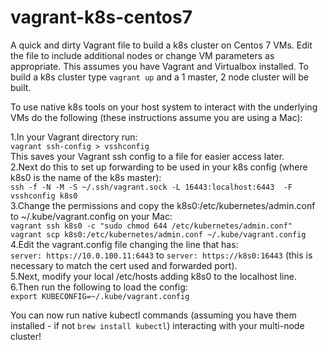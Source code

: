 # vagrant-k8s-centos7
A quick and dirty Vagrant file to build a k8s cluster on Centos 7 VMs.  Edit the file to include additional nodes or change VM parameters as appropriate.  This assumes you have Vagrant and Virtualbox installed.  To build a k8s cluster type `vagrant up` and a 1 master, 2 node cluster will be built.

To use native k8s tools on your host system to interact with the underlying VMs do the following (these instructions assume you are using a Mac):

1.In your Vagrant directory run:  
`vagrant ssh-config > vsshconfig`  
This saves your Vagrant ssh config to a file for easier access later.  
2.Next do this to set up forwarding to be used in your k8s config (where k8s0 is the name of the k8s master):  
`ssh -f -N -M -S ~/.ssh/vagrant.sock -L 16443:localhost:6443  -F vsshconfig k8s0`  
3.Change the permissions and copy the k8s0:/etc/kubernetes/admin.conf to ~/.kube/vagrant.config on your Mac:  
`vagrant ssh k8s0 -c "sudo chmod 644 /etc/kubernetes/admin.conf"`  
`vagrant scp k8s0:/etc/kubernetes/admin.conf ~/.kube/vagrant.config`  
4.Edit the vagrant.config file changing the line that has:  
`server: https://10.0.100.11:6443` to `server: https://k8s0:16443` (this is necessary to match the cert used and forwarded port).  
5.Next, modify your local /etc/hosts adding k8s0 to the localhost line.  
6.Then run the following to load the config:  
`export KUBECONFIG=~/.kube/vagrant.config`  
  
You can now run native kubectl commands (assuming you have them installed - if not `brew install kubectl`) interacting with your multi-node cluster!  
